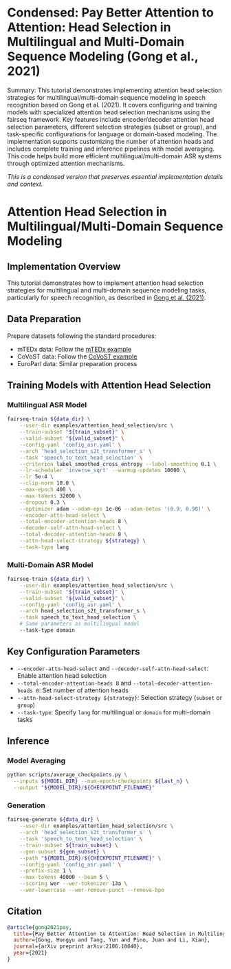 # Condensed: Pay Better Attention to Attention: Head Selection in Multilingual and Multi-Domain Sequence Modeling (Gong et al., 2021)

Summary: This tutorial demonstrates implementing attention head selection strategies for multilingual/multi-domain sequence modeling in speech recognition based on Gong et al. (2021). It covers configuring and training models with specialized attention head selection mechanisms using the fairseq framework. Key features include encoder/decoder attention head selection parameters, different selection strategies (subset or group), and task-specific configurations for language or domain-based modeling. The implementation supports customizing the number of attention heads and includes complete training and inference pipelines with model averaging. This code helps build more efficient multilingual/multi-domain ASR systems through optimized attention mechanisms.

*This is a condensed version that preserves essential implementation details and context.*

# Attention Head Selection in Multilingual/Multi-Domain Sequence Modeling

## Implementation Overview

This tutorial demonstrates how to implement attention head selection strategies for multilingual and multi-domain sequence modeling tasks, particularly for speech recognition, as described in [Gong et al. (2021)](https://arxiv.org/pdf/2106.10840.pdf).

## Data Preparation

Prepare datasets following the standard procedures:
- mTEDx data: Follow the [mTEDx example](https://github.com/fairinternal/fairseq-py/blob/0d9c5851e6fac40f9e366b3633ccd615c2901788/examples/speech_to_text/docs/mtedx_example.md)
- CoVoST data: Follow the [CoVoST example](https://github.com/fairinternal/fairseq-py/blob/0d9c5851e6fac40f9e366b3633ccd615c2901788/examples/speech_to_text/docs/covost_example.md)
- EuroParl data: Similar preparation process

## Training Models with Attention Head Selection

### Multilingual ASR Model

```bash
fairseq-train ${data_dir} \
    --user-dir examples/attention_head_selection/src \
    --train-subset "${train_subset}" \
    --valid-subset "${valid_subset}" \
    --config-yaml 'config_asr.yaml' \
    --arch 'head_selection_s2t_transformer_s' \
    --task 'speech_to_text_head_selection' \
    --criterion label_smoothed_cross_entropy --label-smoothing 0.1 \
    --lr-scheduler 'inverse_sqrt' --warmup-updates 10000 \
    --lr 5e-4 \
    --clip-norm 10.0 \
    --max-epoch 400 \
    --max-tokens 32000 \
    --dropout 0.3 \
    --optimizer adam --adam-eps 1e-06 --adam-betas '(0.9, 0.98)' \
    --encoder-attn-head-select \
    --total-encoder-attention-heads 8 \
    --decoder-self-attn-head-select \
    --total-decoder-attention-heads 8 \
    --attn-head-select-strategy ${strategy} \
    --task-type lang
```

### Multi-Domain ASR Model

```bash
fairseq-train ${data_dir} \
    --user-dir examples/attention_head_selection/src \
    --train-subset "${train_subset}" \
    --valid-subset "${valid_subset}" \
    --config-yaml 'config_asr.yaml' \
    --arch head_selection_s2t_transformer_s \
    --task speech_to_text_head_selection \
    # Same parameters as multilingual model
    --task-type domain
```

## Key Configuration Parameters

- `--encoder-attn-head-select` and `--decoder-self-attn-head-select`: Enable attention head selection
- `--total-encoder-attention-heads 8` and `--total-decoder-attention-heads 8`: Set number of attention heads
- `--attn-head-select-strategy ${strategy}`: Selection strategy (`subset` or `group`)
- `--task-type`: Specify `lang` for multilingual or `domain` for multi-domain tasks

## Inference

### Model Averaging

```bash
python scripts/average_checkpoints.py \
  --inputs ${MODEL_DIR} --num-epoch-checkpoints ${last_n} \
  --output "${MODEL_DIR}/${CHECKPOINT_FILENAME}"
```

### Generation

```bash
fairseq-generate ${data_dir} \
    --user-dir examples/attention_head_selection/src \
    --arch 'head_selection_s2t_transformer_s' \
    --task 'speech_to_text_head_selection' \
    --train-subset ${train_subset} \
    --gen-subset ${gen_subset} \
    --path "${MODEL_DIR}/${CHECKPOINT_FILENAME}" \
    --config-yaml 'config_asr.yaml' \
    --prefix-size 1 \
    --max-tokens 40000 --beam 5 \
    --scoring wer --wer-tokenizer 13a \
    --wer-lowercase --wer-remove-punct --remove-bpe
```

## Citation

```bibtex
@article{gong2021pay,
  title={Pay Better Attention to Attention: Head Selection in Multilingual and Multi-Domain Sequence Modeling},
  author={Gong, Hongyu and Tang, Yun and Pino, Juan and Li, Xian},
  journal={arXiv preprint arXiv:2106.10840},
  year={2021}
}
```